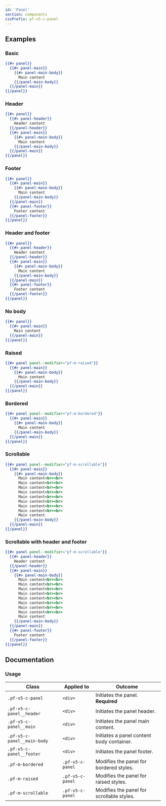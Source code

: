 ```yaml
---
id: 'Panel'
section: components
cssPrefix: pf-v5-c-panel
---
```


## Examples
### Basic
```hbs
{{#> panel}}
  {{#> panel-main}}
    {{#> panel-main-body}}
      Main content
    {{/panel-main-body}}
  {{/panel-main}}
{{/panel}}
```

### Header
```hbs
{{#> panel}}
  {{#> panel-header}}
    Header content
  {{/panel-header}}
  {{#> panel-main}}
    {{#> panel-main-body}}
      Main content
    {{/panel-main-body}}
  {{/panel-main}}
{{/panel}}
```

### Footer
```hbs
{{#> panel}}
  {{#> panel-main}}
    {{#> panel-main-body}}
      Main content
    {{/panel-main-body}}
  {{/panel-main}}
  {{#> panel-footer}}
    Footer content
  {{/panel-footer}}
{{/panel}}
```

### Header and footer
```hbs
{{#> panel}}
  {{#> panel-header}}
    Header content
  {{/panel-header}}
  {{#> panel-main}}
    {{#> panel-main-body}}
      Main content
    {{/panel-main-body}}
  {{/panel-main}}
  {{#> panel-footer}}
    Footer content
  {{/panel-footer}}
{{/panel}}
```

### No body
```hbs
{{#> panel}}
  {{#> panel-main}}
    Main content
  {{/panel-main}}
{{/panel}}
```

### Raised
```hbs
{{#> panel panel--modifier="pf-m-raised"}}
  {{#> panel-main}}
    {{#> panel-main-body}}
      Main content
    {{/panel-main-body}}
  {{/panel-main}}
{{/panel}}
```

### Bordered
```hbs
{{#> panel panel--modifier="pf-m-bordered"}}
  {{#> panel-main}}
    {{#> panel-main-body}}
      Main content
    {{/panel-main-body}}
  {{/panel-main}}
{{/panel}}
```

### Scrollable
```hbs
{{#> panel panel--modifier="pf-m-scrollable"}}
  {{#> panel-main}}
    {{#> panel-main-body}}
      Main content<br><br>
      Main content<br><br>
      Main content<br><br>
      Main content<br><br>
      Main content<br><br>
      Main content<br><br>
      Main content<br><br>
      Main content<br><br>
      Main content
    {{/panel-main-body}}
  {{/panel-main}}
{{/panel}}
```

### Scrollable with header and footer
```hbs
{{#> panel panel--modifier="pf-m-scrollable"}}
  {{#> panel-header}}
    Header content
  {{/panel-header}}
  {{#> panel-main}}
    {{#> panel-main-body}}
      Main content<br><br>
      Main content<br><br>
      Main content<br><br>
      Main content<br><br>
      Main content<br><br>
      Main content<br><br>
      Main content<br><br>
      Main content<br><br>
      Main content
    {{/panel-main-body}}
  {{/panel-main}}
  {{#> panel-footer}}
    Footer content
  {{/panel-footer}}
{{/panel}}
```

## Documentation
### Usage
| Class | Applied to | Outcome |
| -- | -- | -- |
| `.pf-v5-c-panel` | `<div>` | Initiates the panel. **Required** |
| `.pf-v5-c-panel__header` | `<div>` | Initiates the panel header. |
| `.pf-v5-c-panel__main` | `<div>` | Initiates the panel main content. |
| `.pf-v5-c-panel__main-body` | `<div>` | Initiates a panel content body container. |
| `.pf-v5-c-panel__footer` | `<div>` | Initiates the panel footer. |
| `.pf-m-bordered` | `.pf-v5-c-panel` | Modifies the panel for bordered styles. |
| `.pf-m-raised` | `.pf-v5-c-panel` | Modifies the panel for raised styles. |
| `.pf-m-scrollable` | `.pf-v5-c-panel` | Modifies the panel for scrollable styles. |
